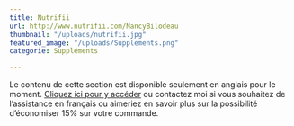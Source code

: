 ```yaml
---
title: Nutrifii
url: http://www.nutrifii.com/NancyBilodeau
thumbnail: "/uploads/nutrifii.jpg"
featured_image: "/uploads/Supplements.png"
categorie: Suppléments

---
```

Le contenu de cette section est disponible seulement en anglais pour le moment. [Cliquez ici pour y accéder](http://www.nutrifii.com/NancyBilodeau) ou contactez moi si vous souhaitez de l’assistance en français ou aimeriez en savoir plus sur la possibilité d’économiser 15% sur votre commande.